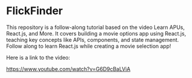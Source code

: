# FlickFinder
This repository is a follow-along tutorial based on the video Learn APUs, React.js, and More. It covers building a movie options app using React.js, teaching key concepts like APIs, components, and state management. Follow along to learn React.js while creating a movie selection app!

Here is a link to the video: 

https://www.youtube.com/watch?v=G6D9cBaLViA